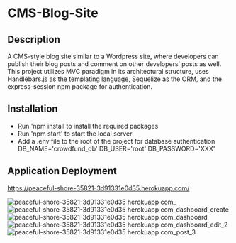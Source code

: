 # CMS-Blog-Site

## Description

A CMS-style blog site similar to a Wordpress site, where developers can publish their blog posts and comment on other developers’ posts as well. This project utilizes MVC paradigm in its architectural structure, uses Handlebars.js as the templating language, Sequelize as the ORM, and the express-session npm package for authentication.

  ## Installation

 - Run 'npm install to install the required packages
 - Run 'npm start' to start the local server
 - Add a .env file to the root of the project for database authentication
    DB_NAME='crowdfund_db'
    DB_USER='root'
    DB_PASSWORD='XXX'

## Application Deployment

https://peaceful-shore-35821-3d91331e0d35.herokuapp.com/


![peaceful-shore-35821-3d91331e0d35 herokuapp com_](https://github.com/Erik-Aku/CMS-Blog-Site/assets/92487526/50c148a3-56d5-4fc1-8f45-8808dc1ccf9d)
![peaceful-shore-35821-3d91331e0d35 herokuapp com_dashboard_create](https://github.com/Erik-Aku/CMS-Blog-Site/assets/92487526/65295bf5-80a3-4922-abff-d81b0d11b7d0)
![peaceful-shore-35821-3d91331e0d35 herokuapp com_dashboard](https://github.com/Erik-Aku/CMS-Blog-Site/assets/92487526/19126ad1-b0d4-466e-b49f-d279de35bb97)
![peaceful-shore-35821-3d91331e0d35 herokuapp com_dashboard_edit_2](https://github.com/Erik-Aku/CMS-Blog-Site/assets/92487526/d23f862b-282e-4280-abca-b6a32d6e7e24)
![peaceful-shore-35821-3d91331e0d35 herokuapp com_post_3](https://github.com/Erik-Aku/CMS-Blog-Site/assets/92487526/627e22c9-14fb-404d-8684-be0bd58c42d7)

